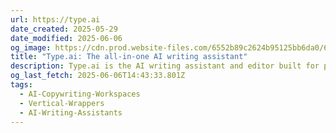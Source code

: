 ```yaml
---
url: https://type.ai
date_created: 2025-05-29
date_modified: 2025-06-06
og_image: https://cdn.prod.website-files.com/6552b89c2624b95125bb6da0/657107893c668e57eaf5d8b3_Opengraph-2.jpg
title: "Type.ai: The all-in-one AI writing assistant"
description: Type.ai is the AI writing assistant and editor built for professionals. Join the 100k+ writers using Type to generate, edit, and publish better work.
og_last_fetch: 2025-06-06T14:43:33.801Z
tags:
  - AI-Copywriting-Workspaces
  - Vertical-Wrappers
  - AI-Writing-Assistants
---
```


